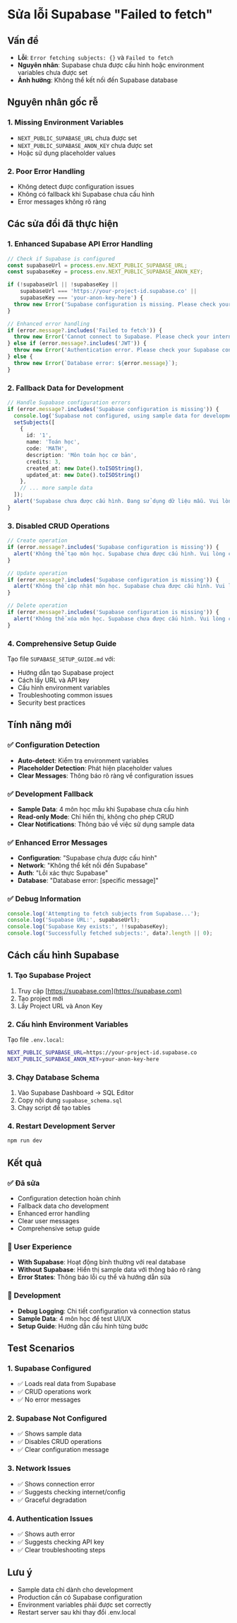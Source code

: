 # Sửa lỗi Supabase "Failed to fetch"

## Vấn đề
- **Lỗi**: `Error fetching subjects: {}` và `Failed to fetch`
- **Nguyên nhân**: Supabase chưa được cấu hình hoặc environment variables chưa được set
- **Ảnh hưởng**: Không thể kết nối đến Supabase database

## Nguyên nhân gốc rễ

### 1. Missing Environment Variables
- `NEXT_PUBLIC_SUPABASE_URL` chưa được set
- `NEXT_PUBLIC_SUPABASE_ANON_KEY` chưa được set
- Hoặc sử dụng placeholder values

### 2. Poor Error Handling
- Không detect được configuration issues
- Không có fallback khi Supabase chưa cấu hình
- Error messages không rõ ràng

## Các sửa đổi đã thực hiện

### 1. Enhanced Supabase API Error Handling
```typescript
// Check if Supabase is configured
const supabaseUrl = process.env.NEXT_PUBLIC_SUPABASE_URL;
const supabaseKey = process.env.NEXT_PUBLIC_SUPABASE_ANON_KEY;

if (!supabaseUrl || !supabaseKey || 
    supabaseUrl === 'https://your-project-id.supabase.co' || 
    supabaseKey === 'your-anon-key-here') {
  throw new Error('Supabase configuration is missing. Please check your environment variables.');
}

// Enhanced error handling
if (error.message?.includes('Failed to fetch')) {
  throw new Error('Cannot connect to Supabase. Please check your internet connection and Supabase configuration.');
} else if (error.message?.includes('JWT')) {
  throw new Error('Authentication error. Please check your Supabase configuration.');
} else {
  throw new Error(`Database error: ${error.message}`);
}
```

### 2. Fallback Data for Development
```typescript
// Handle Supabase configuration errors
if (error.message?.includes('Supabase configuration is missing')) {
  console.log('Supabase not configured, using sample data for development');
  setSubjects([
    {
      id: '1',
      name: 'Toán học',
      code: 'MATH',
      description: 'Môn toán học cơ bản',
      credits: 3,
      created_at: new Date().toISOString(),
      updated_at: new Date().toISOString()
    },
    // ... more sample data
  ]);
  alert('Supabase chưa được cấu hình. Đang sử dụng dữ liệu mẫu. Vui lòng cấu hình Supabase để sử dụng database thực.');
}
```

### 3. Disabled CRUD Operations
```typescript
// Create operation
if (error.message?.includes('Supabase configuration is missing')) {
  alert('Không thể tạo môn học. Supabase chưa được cấu hình. Vui lòng cấu hình Supabase để sử dụng database thực.');
}

// Update operation  
if (error.message?.includes('Supabase configuration is missing')) {
  alert('Không thể cập nhật môn học. Supabase chưa được cấu hình. Vui lòng cấu hình Supabase để sử dụng database thực.');
}

// Delete operation
if (error.message?.includes('Supabase configuration is missing')) {
  alert('Không thể xóa môn học. Supabase chưa được cấu hình. Vui lòng cấu hình Supabase để sử dụng database thực.');
}
```

### 4. Comprehensive Setup Guide
Tạo file `SUPABASE_SETUP_GUIDE.md` với:
- Hướng dẫn tạo Supabase project
- Cách lấy URL và API key
- Cấu hình environment variables
- Troubleshooting common issues
- Security best practices

## Tính năng mới

### ✅ Configuration Detection
- **Auto-detect**: Kiểm tra environment variables
- **Placeholder Detection**: Phát hiện placeholder values
- **Clear Messages**: Thông báo rõ ràng về configuration issues

### ✅ Development Fallback
- **Sample Data**: 4 môn học mẫu khi Supabase chưa cấu hình
- **Read-only Mode**: Chỉ hiển thị, không cho phép CRUD
- **Clear Notifications**: Thông báo về việc sử dụng sample data

### ✅ Enhanced Error Messages
- **Configuration**: "Supabase chưa được cấu hình"
- **Network**: "Không thể kết nối đến Supabase"
- **Auth**: "Lỗi xác thực Supabase"
- **Database**: "Database error: [specific message]"

### ✅ Debug Information
```typescript
console.log('Attempting to fetch subjects from Supabase...');
console.log('Supabase URL:', supabaseUrl);
console.log('Supabase Key exists:', !!supabaseKey);
console.log('Successfully fetched subjects:', data?.length || 0);
```

## Cách cấu hình Supabase

### 1. Tạo Supabase Project
1. Truy cập [https://supabase.com](https://supabase.com)
2. Tạo project mới
3. Lấy Project URL và Anon Key

### 2. Cấu hình Environment Variables
Tạo file `.env.local`:
```bash
NEXT_PUBLIC_SUPABASE_URL=https://your-project-id.supabase.co
NEXT_PUBLIC_SUPABASE_ANON_KEY=your-anon-key-here
```

### 3. Chạy Database Schema
1. Vào Supabase Dashboard → SQL Editor
2. Copy nội dung `supabase_schema.sql`
3. Chạy script để tạo tables

### 4. Restart Development Server
```bash
npm run dev
```

## Kết quả

### ✅ Đã sửa
- Configuration detection hoàn chỉnh
- Fallback data cho development
- Enhanced error handling
- Clear user messages
- Comprehensive setup guide

### 📱 User Experience
- **With Supabase**: Hoạt động bình thường với real database
- **Without Supabase**: Hiển thị sample data với thông báo rõ ràng
- **Error States**: Thông báo lỗi cụ thể và hướng dẫn sửa

### 🔧 Development
- **Debug Logging**: Chi tiết configuration và connection status
- **Sample Data**: 4 môn học để test UI/UX
- **Setup Guide**: Hướng dẫn cấu hình từng bước

## Test Scenarios

### 1. Supabase Configured
- ✅ Loads real data from Supabase
- ✅ CRUD operations work
- ✅ No error messages

### 2. Supabase Not Configured
- ✅ Shows sample data
- ✅ Disables CRUD operations
- ✅ Clear configuration message

### 3. Network Issues
- ✅ Shows connection error
- ✅ Suggests checking internet/config
- ✅ Graceful degradation

### 4. Authentication Issues
- ✅ Shows auth error
- ✅ Suggests checking API key
- ✅ Clear troubleshooting steps

## Lưu ý
- Sample data chỉ dành cho development
- Production cần có Supabase configuration
- Environment variables phải được set correctly
- Restart server sau khi thay đổi .env.local
